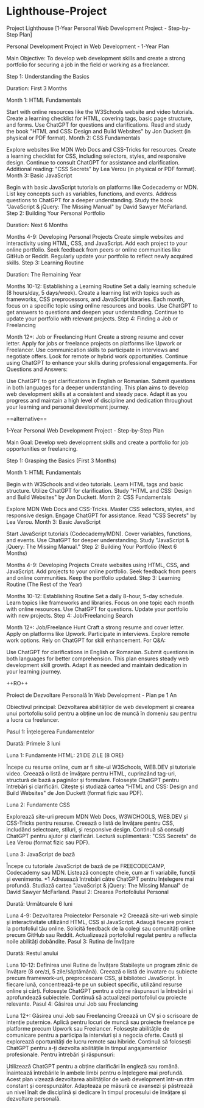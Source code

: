 # Lighthouse-Project

Project Lighthouse [1-Year Personal Web Development Project - Step-by-Step Plan]

Personal Development Project in Web Development - 1-Year Plan

Main Objective: To develop web development skills and create a strong portfolio for securing a job in the field or working as a freelancer.

Step 1: Understanding the Basics

Duration: First 3 Months

Month 1: HTML Fundamentals

Start with online resources like the W3Schools website and video tutorials.
Create a learning checklist for HTML, covering tags, basic page structure, and forms.
Use ChatGPT for questions and clarifications.
Read and study the book "HTML and CSS: Design and Build Websites" by Jon Duckett (in physical or PDF format).
Month 2: CSS Fundamentals

Explore websites like MDN Web Docs and CSS-Tricks for resources.
Create a learning checklist for CSS, including selectors, styles, and responsive design.
Continue to consult ChatGPT for assistance and clarification.
Additional reading: "CSS Secrets" by Lea Verou (in physical or PDF format).
Month 3: Basic JavaScript

Begin with basic JavaScript tutorials on platforms like Codecademy or MDN.
List key concepts such as variables, functions, and events.
Address questions to ChatGPT for a deeper understanding.
Study the book "JavaScript & jQuery: The Missing Manual" by David Sawyer McFarland.
Step 2: Building Your Personal Portfolio

Duration: Next 6 Months

Months 4-9: Developing Personal Projects
Create simple websites and interactivity using HTML, CSS, and JavaScript.
Add each project to your online portfolio.
Seek feedback from peers or online communities like GitHub or Reddit.
Regularly update your portfolio to reflect newly acquired skills.
Step 3: Learning Routine

Duration: The Remaining Year

Months 10-12: Establishing a Learning Routine
Set a daily learning schedule (8 hours/day, 5 days/week).
Create a learning list with topics such as frameworks, CSS preprocessors, and JavaScript libraries.
Each month, focus on a specific topic using online resources and books.
Use ChatGPT to get answers to questions and deepen your understanding.
Continue to update your portfolio with relevant projects.
Step 4: Finding a Job or Freelancing

Month 12+: Job or Freelancing Hunt
Create a strong resume and cover letter.
Apply for jobs or freelance projects on platforms like Upwork or Freelancer.
Use communication skills to participate in interviews and negotiate offers.
Look for remote or hybrid work opportunities.
Continue using ChatGPT to enhance your skills during professional engagements.
For Questions and Answers:

Use ChatGPT to get clarifications in English or Romanian.
Submit questions in both languages for a deeper understanding.
This plan aims to develop web development skills at a consistent and steady pace. Adapt it as you progress and maintain a high level of discipline and dedication throughout your learning and personal development journey. 

==alternative==

1-Year Personal Web Development Project - Step-by-Step Plan

Main Goal: Develop web development skills and create a portfolio for job opportunities or freelancing.

Step 1: Grasping the Basics (First 3 Months)

Month 1: HTML Fundamentals

Begin with W3Schools and video tutorials.
Learn HTML tags and basic structure.
Utilize ChatGPT for clarification.
Study "HTML and CSS: Design and Build Websites" by Jon Duckett.
Month 2: CSS Fundamentals

Explore MDN Web Docs and CSS-Tricks.
Master CSS selectors, styles, and responsive design.
Engage ChatGPT for assistance.
Read "CSS Secrets" by Lea Verou.
Month 3: Basic JavaScript

Start JavaScript tutorials (Codecademy/MDN).
Cover variables, functions, and events.
Use ChatGPT for deeper understanding.
Study "JavaScript & jQuery: The Missing Manual."
Step 2: Building Your Portfolio (Next 6 Months)

Months 4-9: Developing Projects
Create websites using HTML, CSS, and JavaScript.
Add projects to your online portfolio.
Seek feedback from peers and online communities.
Keep the portfolio updated.
Step 3: Learning Routine (The Rest of the Year)

Months 10-12: Establishing Routine
Set a daily 8-hour, 5-day schedule.
Learn topics like frameworks and libraries.
Focus on one topic each month with online resources.
Use ChatGPT for questions.
Update your portfolio with new projects.
Step 4: Job/Freelancing Search

Month 12+: Job/Freelance Hunt
Craft a strong resume and cover letter.
Apply on platforms like Upwork.
Participate in interviews.
Explore remote work options.
Rely on ChatGPT for skill enhancement.
For Q&A:

Use ChatGPT for clarifications in English or Romanian.
Submit questions in both languages for better comprehension.
This plan ensures steady web development skill growth. Adapt it as needed and maintain dedication in your learning journey. 


++RO++

Proiect de Dezvoltare Personală în Web Development - Plan pe 1 An

Obiectivul principal: Dezvoltarea abilităților de web development și crearea unui portofoliu solid pentru a obține un loc de muncă în domeniu sau pentru a lucra ca freelancer.

Pasul 1: Înțelegerea Fundamentelor

Durată: Primele 3 luni

Luna 1: Fundamente HTML: 21 DE ZILE (8 ORE)

Începe cu resurse online, cum ar fi site-ul W3Schools, WEB.DEV și tutoriale video.
Creează o listă de învățare pentru HTML, cuprinzând tag-uri, structură de bază a paginilor și formulare.
Folosește ChatGPT pentru întrebări și clarificări.
Citește și studiază cartea "HTML and CSS: Design and Build Websites" de Jon Duckett (format fizic sau PDF).

Luna 2: Fundamente CSS

Explorează site-uri precum MDN Web Docs, W3WCHOOLS, WEB.DEV și CSS-Tricks pentru resurse.
Creează o listă de învățare pentru CSS, includând selectoare, stiluri, și responsive design.
Continuă să consulți ChatGPT pentru ajutor și clarificări.
Lectură suplimentară: "CSS Secrets" de Lea Verou (format fizic sau PDF).

Luna 3: JavaScript de bază

Începe cu tutoriale JavaScript de bază de pe FREECODECAMP, Codecademy sau MDN.
Listează concepte cheie, cum ar fi variabile, funcții și evenimente. *1
Adresează întrebări către ChatGPT pentru înțelegere mai profundă.
Studiază cartea "JavaScript & jQuery: The Missing Manual" de David Sawyer McFarland.
Pasul 2: Crearea Portofoliului Personal

Durată: Următoarele 6 luni

Luna 4-9: Dezvoltarea Proiectelor Personale *2
Creează site-uri web simple și interactivitate utilizând HTML, CSS și JavaScript.
Adaugă fiecare proiect la portofoliul tău online.
Solicită feedback de la colegi sau comunități online precum GitHub sau Reddit.
Actualizează portofoliul regulat pentru a reflecta noile abilități dobândite.
Pasul 3: Rutina de Învățare

Durată: Restul anului

Luna 10-12: Definirea unei Rutine de Învățare
Stabilește un program zilnic de învățare (8 ore/zi, 5 zile/săptămână).
Creează o listă de invatare cu subiecte precum framework-uri, preprocesoare CSS, și biblioteci JavaScript.
În fiecare lună, concentrează-te pe un subiect specific, utilizând resurse online și cărți.
Folosește ChatGPT pentru a obține răspunsuri la întrebări și aprofundează subiectele.
Continuă să actualizezi portofoliul cu proiecte relevante.
Pasul 4: Găsirea unui Job sau Freelancing

Luna 12+: Găsirea unui Job sau Freelancing
Creează un CV și o scrisoare de intenție puternice.
Aplică pentru locuri de muncă sau proiecte freelance pe platforme precum Upwork sau Freelancer.
Folosește abilitățile de comunicare pentru a participa la interviuri și a negocia oferte.
Caută și explorează oportunități de lucru remote sau hibride.
Continuă să folosești ChatGPT pentru a-ți dezvolta abilitățile în timpul angajamentelor profesionale.
Pentru întrebări și răspunsuri:

Utilizează ChatGPT pentru a obține clarificări în engleză sau română.
Înaintează întrebările în ambele limbi pentru o înțelegere mai profundă.
Acest plan vizează dezvoltarea abilităților de web development într-un ritm constant și corespunzător. Adapteaza pe măsură ce avansezi și păstrează un nivel înalt de disciplină și dedicare în timpul procesului de învățare și dezvoltare personală. 
